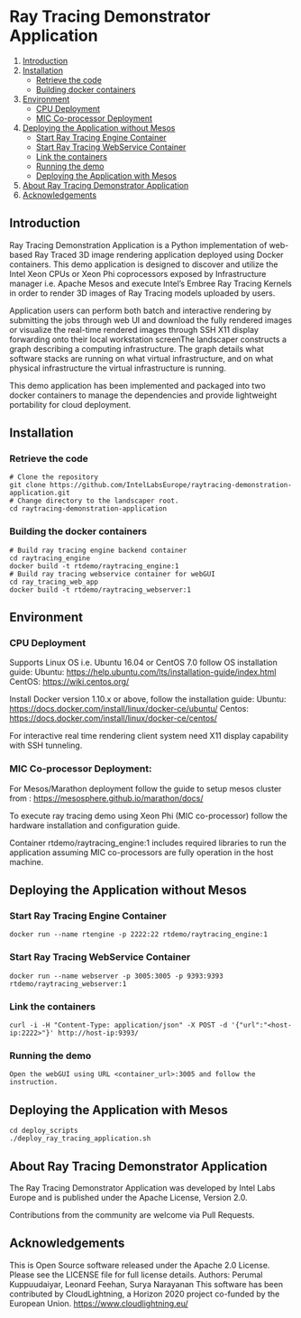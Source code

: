# Ray Tracing Demonstrator Application

1. [Introduction](#introduction)
2. [Installation](#installation)
	* [Retrieve the code](#retrieve-the-code)
	* [Building docker containers](#building-docker-containers)
3. [Environment](#environment)
   	* [CPU Deployment ](#cpu-deployment)
   	* [MIC Co-processor Deployment](#mic-co-processor-deployment)   	
4. [Deploying the Application without Mesos](#Deploying-the-Application-without-Mesos)
	* [Start Ray Tracing Engine Container](#Start-Ray-Tracing-Engine-Container)
	* [Start Ray Tracing WebService Container](#Start-Ray-Tracing-WebService-Container)
	* [Link the containers](#Link-the-containers)
	* [Running the demo](#Running-the-demo)
	* [Deploying the Application with Mesos](#deploying-the-application-with-mesos)
5. [About Ray Tracing Demonstrator Application](#about-ray-tracing-demonstrator-application)
6. [Acknowledgements](#Acknowledgements)

## Introduction

Ray Tracing Demonstration Application is a Python implementation of web-based Ray Traced 3D image rendering application deployed using Docker containers. This demo application is designed to discover and utilize the Intel Xeon CPUs or Xeon Phi coprocessors exposed by Infrastructure manager i.e. Apache Mesos and execute Intel’s Embree Ray Tracing Kernels in order to render 3D images of Ray Tracing models uploaded by users. 

Application users can perform both batch and interactive rendering by submitting the jobs through web UI and download the fully rendered images or visualize the real-time rendered images through SSH X11 display forwarding onto their local workstation screenThe landscaper constructs a graph describing a computing infrastructure. The graph details what software stacks are running on what virtual infrastructure, and on what physical infrastructure the virtual infrastructure is running.

This demo application has been implemented and packaged into two docker containers to manage the dependencies and provide lightweight portability for cloud deployment. 

## Installation

### Retrieve the code

	# Clone the repository 
	git clone https://github.com/IntelLabsEurope/raytracing-demonstration-application.git
	# Change directory to the landscaper root.
	cd raytracing-demonstration-application
	
### Building the docker containers

    # Build ray tracing engine backend container
	cd raytracing_engine
	docker build -t rtdemo/raytracing_engine:1
	# Build ray tracing webservice container for webGUI
	cd ray_tracing_web_app
	docker build -t rtdemo/raytracing_webserver:1	
    
## Environment

### CPU Deployment
Supports Linux OS i.e. Ubuntu 16.04 or CentOS 7.0 follow OS installation guide:
	Ubuntu: https://help.ubuntu.com/lts/installation-guide/index.html
	CentOS: https://wiki.centos.org/

Install Docker version 1.10.x or above, follow the installation guide:
	Ubuntu: https://docs.docker.com/install/linux/docker-ce/ubuntu/
	Centos: https://docs.docker.com/install/linux/docker-ce/centos/

For interactive real time rendering client system need X11 display capability with SSH tunneling.
 
### MIC Co-processor Deployment:
For Mesos/Marathon deployment follow the guide to setup mesos cluster from : https://mesosphere.github.io/marathon/docs/

To execute ray tracing demo using Xeon Phi (MIC co-processor) follow the hardware installation and configuration guide. 

Container rtdemo/raytracing_engine:1 includes required libraries to run the application assuming MIC co-processors are fully operation in the host machine. 

## Deploying the Application without Mesos

### Start Ray Tracing Engine Container

	docker run --name rtengine -p 2222:22 rtdemo/raytracing_engine:1

### Start Ray Tracing WebService Container

	docker run --name webserver -p 3005:3005 -p 9393:9393  rtdemo/raytracing_webserver:1
	
### Link the containers

	curl -i -H "Content-Type: application/json" -X POST -d '{"url":"<host-ip:2222>"}' http://host-ip:9393/

### Running the demo

	Open the webGUI using URL <container_url>:3005 and follow the instruction. 

## Deploying the Application with Mesos 

	cd deploy_scripts
	./deploy_ray_tracing_application.sh	

## About Ray Tracing Demonstrator Application

The Ray Tracing Demonstrator Application was developed by Intel Labs Europe and is published under the Apache License, Version 2.0.

Contributions from the community are welcome via Pull Requests.

## Acknowledgements 
This is Open Source software released under the Apache 2.0 License. Please see the LICENSE file for full license details.
Authors: Perumal Kuppuudaiyar,
		 Leonard Feehan,
		 Surya Narayanan 
This software has been contributed by CloudLightning, a Horizon 2020 project co-funded by the European Union. https://www.cloudlightning.eu/
